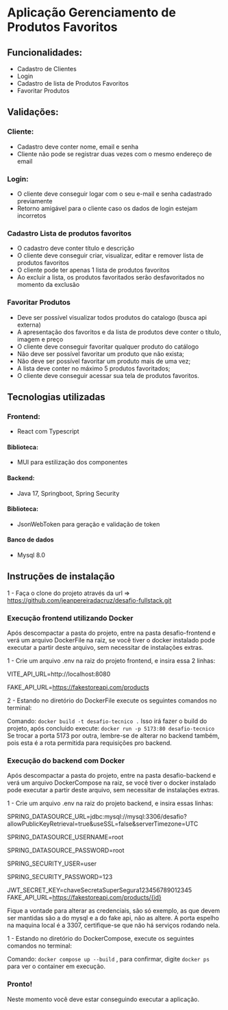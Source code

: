 # Aplicação Gerenciamento de Produtos Favoritos 

## Funcionalidades:
 - Cadastro de Clientes
 - Login
 - Cadastro de lista de Produtos Favoritos
 - Favoritar Produtos

## Validações: 

### Cliente:
 - Cadastro deve conter nome, email e senha
 - Cliente não pode se registrar duas vezes com o mesmo endereço de email

### Login: 
 - O cliente deve conseguir logar com o seu e-mail e senha cadastrado previamente
 - Retorno amigável para o cliente caso os dados de login estejam incorretos

### Cadastro Lista de produtos favoritos
 - O cadastro deve conter título e descrição
 - O cliente deve conseguir criar, visualizar, editar e remover lista de produtos favoritos
 - O cliente pode ter apenas 1 lista de produtos favoritos
 - Ao excluir a lista, os produtos favoritados serão desfavoritados no momento da exclusão

### Favoritar Produtos
 - Deve ser possível visualizar todos produtos do catalogo (busca api externa)
 - A apresentação dos favoritos e da lista de produtos deve conter o título, imagem e preço
 - O cliente deve conseguir favoritar qualquer produto do catálogo
 - Não deve ser possível favoritar um produto que não exista;
 - Não deve ser possível favoritar um produto mais de uma vez;
 - A lista deve conter no máximo 5 produtos favoritados;
 - O cliente deve conseguir acessar sua tela de produtos favoritos.

## Tecnologias utilizadas

### Frontend:
 - React com Typescript
#### Biblioteca: 
 - MUI para estilização dos componentes 

#### Backend: 
 - Java 17, Springboot, Spring Security
#### Biblioteca: 
 - JsonWebToken para geração e validação de token

#### Banco de dados
 - Mysql 8.0

## Instruções de instalação 
1 - Faça o clone do projeto através da url => https://github.com/jeanpereiradacruz/desafio-fullstack.git

### Execução frontend utilizando Docker
Após descompactar a pasta do projeto, entre na pasta desafio-frontend e verá um arquivo DockerFile na raiz, se você tiver o docker instalado pode 
executar a partir deste arquivo, sem necessitar de instalações extras.

1 - Crie um arquivo .env na raiz do projeto frontend, e insira essa 2 linhas:

VITE_API_URL=http://localhost:8080

FAKE_API_URL=https://fakestoreapi.com/products

2 - Estando no diretório do DockerFile execute os seguintes comandos no terminal: 

Comando: ```docker build -t desafio-tecnico .```
Isso irá fazer o build do projeto, após concluido execute: ```docker run -p 5173:80 desafio-tecnico``` 
Se trocar a porta 5173 por outra, lembre-se de alterar no backend também, pois esta é a rota permitida para requisições pro backend.

### Execução do backend com Docker
Após descompactar a pasta do projeto, entre na pasta desafio-backend e verá um arquivo DockerCompose na raiz, se você tiver o docker instalado pode 
executar a partir deste arquivo, sem necessitar de instalações extras.

1 - Crie um arquivo .env na raiz do projeto backend, e insira essas linhas:

SPRING_DATASOURCE_URL=jdbc:mysql://mysql:3306/desafio?allowPublicKeyRetrieval=true&useSSL=false&serverTimezone=UTC

SPRING_DATASOURCE_USERNAME=root

SPRING_DATASOURCE_PASSWORD=root

SPRING_SECURITY_USER=user

SPRING_SECURITY_PASSWORD=123

JWT_SECRET_KEY=chaveSecretaSuperSegura123456789012345
FAKE_API_URL=https://fakestoreapi.com/products/{id}

Fique a vontade para alterar as credenciais, são só exemplo, as que devem ser mantidas são a do mysql e a do fake api, não as altere.
A porta espelho na maquina local é a 3307, certifique-se que não há serviços rodando nela.

1 - Estando no diretório do DockerCompose, execute os seguintes comandos no terminal: 

Comando: ```docker compose up --build```
, para confirmar, digite ```docker ps``` para ver o container em execução.

### Pronto!

Neste momento você deve estar conseguindo executar a aplicação.







